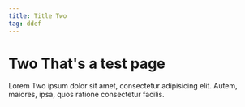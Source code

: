 ```yaml
---
title: Title Two
tag: ddef
---
```


# Two That's a test page

Lorem Two ipsum dolor sit amet, consectetur adipisicing elit.
Autem, maiores, ipsa, quos ratione consectetur facilis.
